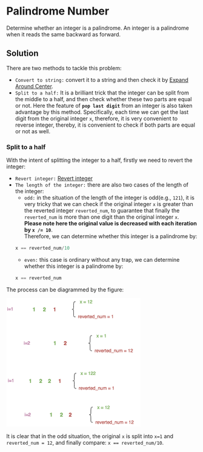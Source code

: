 # Palindrome Number
Determine whether an integer is a palindrome. An integer is a palindrome when it reads the same backward as forward.

## Solution
There are two methods to tackle this problem:
- `Convert to string:` convert it to a string and then check it by [Expand Around Center](https://github.com/gzrjzcx/Leetcode/tree/dev/LongestPalindromicSubstring).
- `Split to a half:` It is a brilliant trick that the integer can be split from the middle to a half, and then check whether these two parts are equal or not. Here the feature of **`pop last digit`** from an integer is also taken advantage by this method. Specifically, each time we can get the last digit from the original integer `x`, therefore, it is very convenient to reverse integer, thereby, it is convenient to check if both parts are equal or not as well.

### Split to a half
With the intent of splitting the integer to a half, firstly we need to revert the integer:
- `Revert integer:` [Revert integer](https://github.com/gzrjzcx/Leetcode/tree/dev/reverse_int)
- `The length of the integer:` there are also two cases of the length of the integer:
	- `odd:` in the situation of the length of the integer is odd(e.g., `121`), it is very tricky that we can check if the original integer `x` is greater than the reverted integer `reverted_num`, to guarantee that finally the `reverted_num` is more than one digit than the original integer `x`.  
	**Please note here the original value is decreased with each iteration by `x /= 10`**.  
	Therefore, we can determine whether this integer is a palindrome by:
	```c
	x == reverted_num/10
	```
	- `even:` this case is ordinary without any trap, we can determine whether this integer is a palindrome by:
	```c
	x == reverted_num
	```
  
The process can be diagrammed by the figure:
  
![image](/palindrome_int/res/palindrome_int.png)
  
It is clear that in the odd situation, the original `x` is split into `x=1` and `reverted_num = 12`, and finally compare: `x == reverted_num/10`.